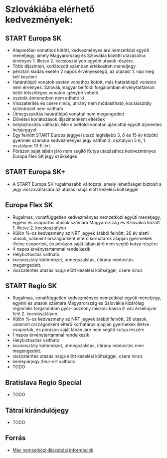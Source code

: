 # Szlovákiába elérhető kedvezmények:

## START Europa SK

  * Alapvetően vonathoz kötött, kedvezményes árú nemzetközi egyúti menetjegy, amely Magyarország és Szlovákia közötti utazásokra érvényes 1. illetve 2. kocsiosztályon egyéni utasok részére.
  * Több díjszinten, korlátozott számban értékesített menetjegy
  * pénztári kiadás esetén 2 napos érvényességű, az utazást 1. nap meg kell kezdeni
  * Határátlépő vonatok esetén vonathoz kötött, más határátlépő vonaton nem érvényes. Szlovák,magyar belföldi forgalomban érvénytartamon belül tetszőleges vonaton igénybe vehető.
  * osztrák átmenetben nem adható ki
  * Visszatérítés és csere nincs, útirány nem módosítható, kocsiosztály különbözet nem váltható
  * Útmegszakítás határátlépő vonattal nem megengedett
  * Elővételi korlátozások díjszintenként eltérőek
  * helybiztosítás váltható, Mo-n belföldi vonaton ajánlattal együtt díjmentes helyjeggyel
  * Egy felnőtt START Europa jeggyel utazó legfeljebb 3, 6 és 15 év közötti gyermek számára kedvezményes jegy válthat 2. osztályon 5 €, 1. osztályon 10 €-ért.
  * Pórázon saját lábán járó nem segítő Kutya utazásához kedvezményes Europa Flex SK jegy szükséges

## START Europa SK+

  * A START Europa SK rugalmasabb változata, amely lehetőséget biztosít a jegy visszaváltására az utazás napja előtt kezelési költséggel

## Europa Flex SK

  * Rugalmas, vonatfüggetlen kedvezményes nemzetközi egyúti menetjegy, egyéni és csoportos utasok számára Magyarország és Szlovákia között 1. illetve 2. kocsiosztályon
  * Külön %-os kedvezmény az NRT jegyek árából felnőtt, 26 év alatti utasok, valamint országonként eltérő korhatárok alapján gyermekek illetve csoportok, és pórázon saját lábán járó nem segítő kutya részére
  * 4 napos érvénytartammal rendelkezik
  * Helybiztosítás váltható
  * kocsiosztály különbözet, útmegszakítás, útirány módosítás megengedett.
  * visszatérítés utazás napja előtt kezelési költséggel, csere nincs

## START Regio SK

  * Rugalmas, vonatfüggetlen kedvezményes nemzetközi egyúti menetjegy, egyéni és utasok számára Magyarország és Szlovákia kizárólag regionális forgalomban győr- pozsony miskolc kassa ill vác érsekújvár felé 2. kocsiosztályon
  * Külön %-os kedvezmény az NRT jegyek árából felnőtt, 26 utasok, valamint országonként eltérő korhatárok alapján gyermekek illetve csoportok, és pórázon saját lábán járó nem segítő kutya részére
  * 1 napos érvénytartammal rendelkezik
  * Helybiztosítás váltható
  * kocsiosztály különbözet, útmegszakítás, útirány módosítás nem megengedett.
  * visszatérítés utazás napja előtt kezelési költséggel, csere nincs
  * kerékpárjegy 2eur-ert valthato
  * TODO

## Bratislava Regio Special 

  * TODO

## Tátrai kirándulójegy

  * TODO

## Forrás

  * [Máv nemzetközi díjszabási információk](https://www.mavcsoport.hu/mav-szemelyszallitas/nemzetkozi-utazas/nemzetkozi-szabalyozasok-dijszabasok)

